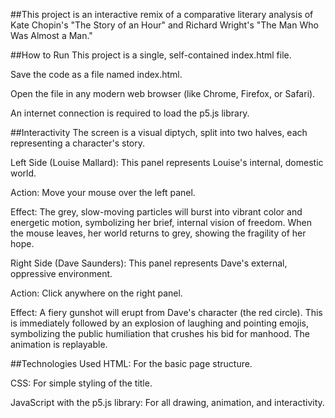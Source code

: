 ##This project is an interactive remix of a comparative literary analysis of Kate Chopin's "The Story of an Hour" and Richard Wright's "The Man Who Was Almost a Man."

##How to Run
This project is a single, self-contained index.html file.

Save the code as a file named index.html.

Open the file in any modern web browser (like Chrome, Firefox, or Safari).

An internet connection is required to load the p5.js library.

##Interactivity
The screen is a visual diptych, split into two halves, each representing a character's story.

Left Side (Louise Mallard): This panel represents Louise's internal, domestic world.

Action: Move your mouse over the left panel.

Effect: The grey, slow-moving particles will burst into vibrant color and energetic motion, symbolizing her brief, internal vision of freedom. When the mouse leaves, her world returns to grey, showing the fragility of her hope.

Right Side (Dave Saunders): This panel represents Dave's external, oppressive environment.

Action: Click anywhere on the right panel.

Effect: A fiery gunshot will erupt from Dave's character (the red circle). This is immediately followed by an explosion of laughing and pointing emojis, symbolizing the public humiliation that crushes his bid for manhood. The animation is replayable.

##Technologies Used
HTML: For the basic page structure.

CSS: For simple styling of the title.

JavaScript with the p5.js library: For all drawing, animation, and interactivity.

